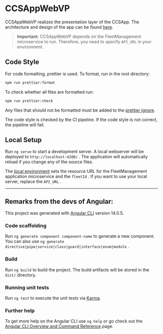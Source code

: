 # CCSAppWebVP

CCSAppWebVP realizes the presentation layer of the CCSApp. The architecture and design of the app can be found [here](https://github.com/ccsapp/docs).

> **Important**: CCSAppWebVP depends on the FleetManagement microservice to run. Therefore, you need to specify `API_URL` in your environment.

## Code Style

For code formatting, prettier is used. To format, run in the root directory:

```bash
npm run prettier:format
```

To check whether all files are formatted run:

```bash
npm run prettier:check
```

Any files that should not be formatted must be added to the [prettier ignore](./.prettierignore).

The code style is checked by the CI pipeline. If the code style is not correct, the pipeline will fail.

## Local Setup

Run `ng serve` to start a development server. A local webserver will be deployed to `http://localhost:4200/` . The application will automatically reload if you change any of the source files.

The [local environment](/src/environments/environment.ts) sets the resource URL for the FleetManagement application microservice and the `fleetId` . If you want to use your local server, replace the `API_URL` .

---

## Remarks from the devs of Angular:

This project was generated with [Angular CLI](https://github.com/angular/angular-cli) version 14.0.5.

### Code scaffolding

Run `ng generate component component-name` to generate a new component. You can also use `ng generate directive|pipe|service|class|guard|interface|enum|module` .

### Build

Run `ng build` to build the project. The build artifacts will be stored in the `dist/` directory.

### Running unit tests

Run `ng test` to execute the unit tests via [Karma](https://karma-runner.github.io).

### Further help

To get more help on the Angular CLI use `ng help` or go check out the [Angular CLI Overview and Command Reference](https://angular.io/cli) page.
